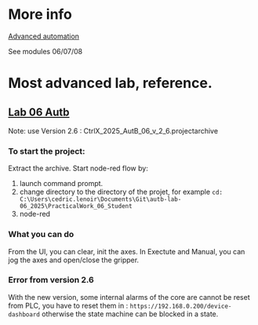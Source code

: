 # More info
[Advanced automation](https://github.com/hei-synd-aaut/aaut-docs)

See modules 06/07/08

# Most advanced lab, reference.

## [Lab 06 Autb](https://github.com/hei-synd-autb/autb-lab-06_2025)

Note: use Version 2.6 : CtrlX_2025_AutB_06_v_2_6.projectarchive

### To start the project:
Extract the archive.
Start node-red flow by:

1.  launch command prompt.
1.  change directory to the directory of the projet, for example ``cd: C:\Users\cedric.lenoir\Documents\Git\autb-lab-06_2025\PracticalWork_06_Student``
1.  node-red

### What you can do
From the UI, you can clear, init the axes.
In Exectute and Manual, you can jog the axes and open/close the gripper.

### Error from version 2.6
With the new version, some internal alarms of the core are cannot be reset from PLC, you have to reset them in : ``https://192.168.0.200/device-dashboard`` otherwise the state machine can be blocked in a state.

